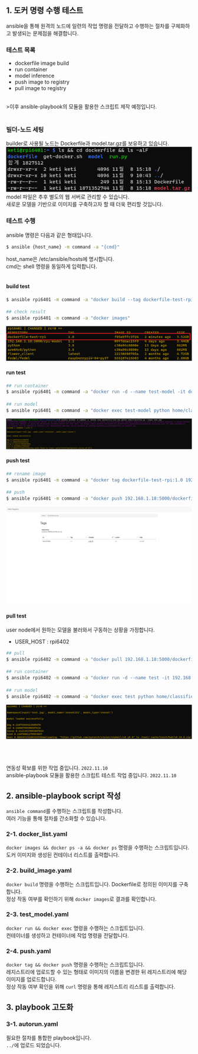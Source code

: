 ## 1. 도커 명령 수행 테스트
ansible을 통해 원격의 노드에 일련의 작업 명령을 전달하고 수행하는 절차를 구체화하고 발생되는 문제점을 해결합니다.<br>

### 테스트 목록
- dockerfile image build
- run container
- model inference
- push image to registry
- pull image to registry
<br>
>이후 ansible-playbook의 모듈을 활용한 스크립트 제작 예정입니다.<br>
<Br>

### 빌더-노드 세팅
builder로 사용될 노드는 Dockerfile과 model.tar.gz를 보유하고 있습니다.<br>
![](./img4doc/builder.png)<br>
model 파일은 추후 별도의 웹 서버로 관리할 수 있습니다.<br>
새로운 모델을 기반으로 이미지를 구축하고자 할 때 더욱 편리할 것입니다.

### 테스트 수행
ansible 명령은 다음과 같은 형태입니다.
```bash
$ ansible {host_name} -m command -a "{cmd}"
```
host_name은 /etc/ansible/hosts에 명시합니다.<br>
cmd는 shell 명령을 동일하게 입력합니다.<br>
<br>

#### build test
```bash
$ ansible rpi6401 -m command -a "docker build --tag dockerfile-test-rpi:1.0 dockerfile/"

## check result
$ ansible rpi6401 -m command -a "docker images"
```
![](./img4doc/img-build.png)

#### run test
```bash
## run container
$ ansible rpi6401 -m command -a "docker run -d --name test-model -it dockerfile-test-rpi:1.0"

## run model
$ ansible rpi6401 -m command -a "docker exec test-model python home/classifier.py"
```
![](./img4doc/run-model.png)

#### push test
```bash
## rename image
$ ansible rpi6401 -m command -a "docker tag dockerfile-test-rpi:1.0 192.168.1.18:5000/dockerfile-test-rpi:1.0"

## push
$ ansible rpi6401 -m command -a "docker push 192.168.1.18:5000/dockerfile-test-rpi:1.0"
```
![](./img4doc/push-list.png)

#### pull test
user node에서 원하는 모델을 불러와서 구동하는 상황을 가정합니다.<br>
- USER_HOST : rpi6402
```bash
## pull
$ ansible rpi6402 -m command -a "docker pull 192.168.1.18:5000/dockerfile-test-rpi:1.0"

## run container
$ ansible rpi6402 -m command -a "docker run -d --name test -it 192.168.1.18:5000/dockerfile-test-rpi:1.0"

## run model
$ ansible rpi6402 -m command -a "docker exec test python home/classifier.py"
```
![](./img4doc/user-run.png)

<br><br><br>
연동성 확보를 위한 작업 중입니다. ```2022.11.10```<br>
ansible-playbook 모듈을 활용한 스크립트 테스트 작업 중입니다. ```2022.11.10```

## 2. ansible-playbook script 작성
```ansible command```를 수행하는 스크립트를 작성합니다.<br>
여러 기능을 통해 절차를 간소화할 수 있습니다.

### 2-1. docker_list.yaml
```docker images && docker ps -a && docker ps``` 명령을 수행하는 스크립트입니다.<br>
도커 이미지와 생성된 컨테이너 리스트를 출력합니다.

### 2-2. build_image.yaml
```docker build``` 명령을 수행하는 스크립트입니다. Dockerfile로 정의된 이미지를 구축합니다.<br>
정상 작동 여부를 확인하기 위해 ```docker images```로 결과를 확인합니다.

### 2-3. test_model.yaml
```docker run && docker exec``` 명령을 수행하는 스크립트입니다.<br>
컨테이너를 생성하고 컨테이너에 작업 명령을 전달합니다.

### 2-4. push.yaml
```docker tag && docker push``` 명령을 수행하는 스크립트입니다.<br>
레지스트리에 업로드할 수 있는 형태로 이미지의 이름을 변경한 뒤 레지스트리에 해당 이미지를 업로드합니다.<br>
정상 작동 여부 확인을 위해 ```curl``` 명령을 통해 레지스트리 리스트를 출력합니다.

## 3. playbook 고도화

### 3-1. autorun.yaml
필요한 절차를 통합한 playbook입니다.<br>
```../```에 업로드 되었습니다.
